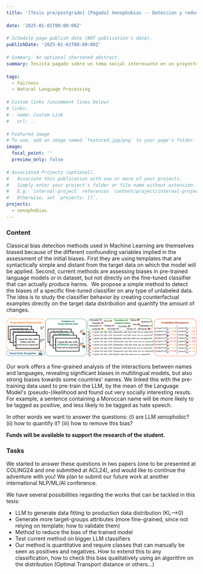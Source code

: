 ```yaml
---
title: '[Tesis pre/postgrado] [Pagada] Xenophobias -- Deteccion y reduccion de sesgos etnicos en LLM'

date: '2025-01-01T00:00:00Z'

# Schedule page publish date (NOT publication's date).
publishDate: '2025-01-01T00:00:00Z'

# Summary. An optional shortened abstract.
summary: Tesista pagado sobre un tema social interesante en un proyecto de investigacion!  

tags:
  - Fairness
  - Natural Language Processing

# Custom links (uncomment lines below)
# links:
# - name: Custom Link
#   url: ..

# Featured image
# To use, add an image named `featured.jpg/png` to your page's folder.
image:
  focal_point: ''
  preview_only: false

# Associated Projects (optional).
#   Associate this publication with one or more of your projects.
#   Simply enter your project's folder or file name without extension.
#   E.g. `internal-project` references `content/project/internal-project/index.md`.
#   Otherwise, set `projects: []`.
projects:
  - xenophobias
---
```


### Content

Classical bias detection methods used in Machine Learning are themselves biased because of the different confounding variables implied in the assessment of the initial biases. First they are using templates that are syntactically simple and distant from the target data on which the model will be applied. Second, current methods are assessing biases in pre-trained language models or in dataset, but not directly on the fine-tuned classifier that can actually produce harms. 
We propose a simple method to detect the biases of a specific fine-tuned classifier on any type of unlabeled data. The idea is to study the classifier behavior by creating counterfactual examples directly on the target data distribution and quantify the amount of changes. 

![figure_v5](figure_v5.png "Non-causal changes such as in names can cause differences in the model outputs, which should not happen.")

Our work offers a fine-grained analysis of the interactions between names and languages, revealing significant biases in multilingual models, but also strong biases towards some countries' names. We linked this with the pre-training data used to pre-train the LLM, by the mean of the Language Model's (pseudo-)likelihood and found out very socially interesting resuts. For example, a sentence containing a Moroccan name will be more likely to be tagged as positive, and less likely to be tagged as hate speech. 

In other words we want to answer the questions: (i) are LLM xenophobic? (ii) how to quantify it? (iii) how to remove this bias?

**Funds will be available to support the research of the student.** 

### Tasks

We started to answer these questions in two papers (one to be presented at COLING24 and one submitted at ACL24), and would like to continue the adventure with you! We plan to submit our future work at another international NLP/ML/AI conference.

We have several possibilities regarding the works that can be tackled in this tesis:
* LLM to generate data fitting to production data distribution (KL—>0) 
* Generate more target-groups attributes (more fine-grained, since not relying on template; how to validate them) 
* Method to reduce the bias of the trained model  
* Test current method on bigger LLM classifiers 
* Our method is quantitative and require classes that can manually be seen as positives and negatives. How to extend this to any classification, how to check this bias qualitatively using an algorithm on the distribution (Optimal Transport distance or others…)


